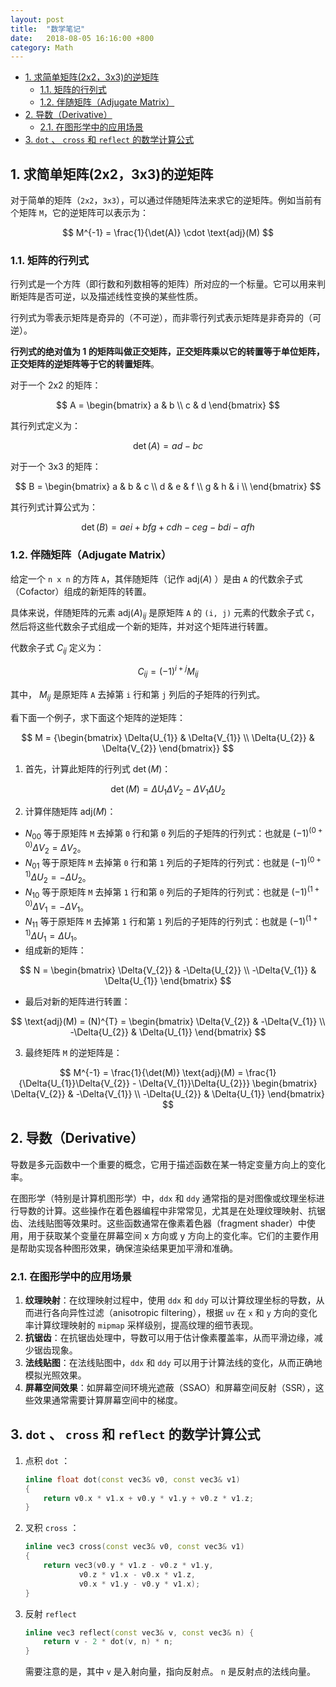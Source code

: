 ```yaml
---
layout: post
title:  "数学笔记"
date:   2018-08-05 16:16:00 +800
category: Math
---
```


- [1. 求简单矩阵(2x2，3x3)的逆矩阵](#1-求简单矩阵2x23x3的逆矩阵)
  - [1.1. 矩阵的行列式](#11-矩阵的行列式)
  - [1.2. 伴随矩阵（Adjugate Matrix）](#12-伴随矩阵adjugate-matrix)
- [2. 导数（Derivative）](#2-导数derivative)
  - [2.1. 在图形学中的应用场景](#21-在图形学中的应用场景)
- [3. `dot` 、 `cross` 和 `reflect` 的数学计算公式](#3-dot--cross-和-reflect-的数学计算公式)

## 1. 求简单矩阵(2x2，3x3)的逆矩阵

对于简单的矩阵（`2x2`，`3x3`），可以通过伴随矩阵法来求它的逆矩阵。例如当前有个矩阵 `M`，它的逆矩阵可以表示为：

$$
M^{-1} = \frac{1}{\det(A)} \cdot \text{adj}(M)
$$

### 1.1. 矩阵的行列式

行列式是一个方阵（即行数和列数相等的矩阵）所对应的一个标量。它可以用来判断矩阵是否可逆，以及描述线性变换的某些性质。

行列式为零表示矩阵是奇异的（不可逆），而非零行列式表示矩阵是非奇异的（可逆）。

**行列式的绝对值为 1 的矩阵叫做正交矩阵，正交矩阵乘以它的转置等于单位矩阵，正交矩阵的逆矩阵等于它的转置矩阵**。

对于一个 2x2 的矩阵：

$$
A = \begin{bmatrix}
    a & b \\
    c & d
\end{bmatrix}
$$

其行列式定义为：

$$
\det(A) = ad - bc
$$

对于一个 3x3 的矩阵：

$$
B = \begin{bmatrix}
a & b & c \\
d & e & f \\
g & h & i \\
\end{bmatrix}
$$

其行列式计算公式为：

$$
\det(B) = aei + bfg + cdh - ceg - bdi - afh
$$

### 1.2. 伴随矩阵（Adjugate Matrix）

给定一个 `n x n` 的方阵 `A`，其伴随矩阵（记作 $\text{adj}(A)$ ）是由 `A` 的代数余子式（Cofactor）组成的新矩阵的转置。

具体来说，伴随矩阵的元素 $\text{adj}(A)_{ij}$ 是原矩阵 `A` 的 `(i, j)` 元素的代数余子式 `C`，然后将这些代数余子式组成一个新的矩阵，并对这个矩阵进行转置。

代数余子式 $C_{ij}$ 定义为：

$$
C_{ij} = (-1)^{i + j}M_{ij}
$$

其中， $M_{ij}$ 是原矩阵 `A` 去掉第 `i` 行和第 `j` 列后的子矩阵的行列式。

看下面一个例子，求下面这个矩阵的逆矩阵：

$$
M =
{\begin{bmatrix}
    \Delta{U_{1}} & \Delta{V_{1}} \\
    \Delta{U_{2}} & \Delta{V_{2}}
\end{bmatrix}}
$$

1. 首先，计算此矩阵的行列式 $\det(M)$：

$$
\det(M) = \Delta{U_{1}}\Delta{V_{2}} - \Delta{V_{1}}\Delta{U_{2}}
$$

2. 计算伴随矩阵 $\text{adj}(M)$：
  - $N_{00}$ 等于原矩阵 `M` 去掉第 `0` 行和第 `0` 列后的子矩阵的行列式：也就是 $(-1)^{(0 + 0)}\Delta{V_{2}} = \Delta{V_{2}}$。
  - $N_{01}$ 等于原矩阵 `M` 去掉第 `0` 行和第 `1` 列后的子矩阵的行列式：也就是 $(-1)^{(0 + 1)}\Delta{U_{2}} = -\Delta{U_{2}}$。
  - $N_{10}$ 等于原矩阵 `M` 去掉第 `1` 行和第 `0` 列后的子矩阵的行列式：也就是 $(-1)^{(1 + 0)}\Delta{V_{1}} = -\Delta{V_{1}}$。
  - $N_{11}$ 等于原矩阵 `M` 去掉第 `1` 行和第 `1` 列后的子矩阵的行列式：也就是 $(-1)^{(1 + 1)}\Delta{U_{1}} = \Delta{U_{1}}$。
  - 组成新的矩阵：

  $$
  N =
  \begin{bmatrix}
      \Delta{V_{2}} & -\Delta{U_{2}} \\
      -\Delta{V_{1}} & \Delta{U_{1}}
  \end{bmatrix}
  $$

  - 最后对新的矩阵进行转置：

  $$
  \text{adj}(M) =
  (N)^{T} =
  \begin{bmatrix}
      \Delta{V_{2}} & -\Delta{V_{1}} \\
      -\Delta{U_{2}} & \Delta{U_{1}}
  \end{bmatrix}
  $$

3. 最终矩阵 `M` 的逆矩阵是：

  $$
  M^{-1} =
  \frac{1}{\det(M)}
  \text{adj}(M) =
  \frac{1}{\Delta{U_{1}}\Delta{V_{2}} - \Delta{V_{1}}\Delta{U_{2}}}
  \begin{bmatrix}
      \Delta{V_{2}} & -\Delta{V_{1}} \\
      -\Delta{U_{2}} & \Delta{U_{1}}
  \end{bmatrix}
  $$

## 2. 导数（Derivative）

导数是多元函数中一个重要的概念，它用于描述函数在某一特定变量方向上的变化率。

在图形学（特别是计算机图形学）中，`ddx` 和 `ddy` 通常指的是对图像或纹理坐标进行导数的计算。这些操作在着色器编程中非常常见，尤其是在处理纹理映射、抗锯齿、法线贴图等效果时。这些函数通常在像素着色器（fragment shader）中使用，用于获取某个变量在屏幕空间 x 方向或 y 方向上的变化率。它们的主要作用是帮助实现各种图形效果，确保渲染结果更加平滑和准确。

### 2.1. 在图形学中的应用场景

1. **纹理映射**：在纹理映射过程中，使用 `ddx` 和 `ddy` 可以计算纹理坐标的导数，从而进行各向异性过滤（anisotropic filtering），根据 `uv` 在 `x` 和 `y` 方向的变化率计算纹理映射的 `mipmap` 采样级别，提高纹理的细节表现。
2. **抗锯齿**：在抗锯齿处理中，导数可以用于估计像素覆盖率，从而平滑边缘，减少锯齿现象。
3. **法线贴图**：在法线贴图中，`ddx` 和 `ddy` 可以用于计算法线的变化，从而正确地模拟光照效果。
4. **屏幕空间效果**：如屏幕空间环境光遮蔽（SSAO）和屏幕空间反射（SSR），这些效果通常需要计算屏幕空间中的梯度。

## 3. `dot` 、 `cross` 和 `reflect` 的数学计算公式

1. 点积 `dot` ：

    ```cpp
    inline float dot(const vec3& v0, const vec3& v1)
    {
        return v0.x * v1.x + v0.y * v1.y + v0.z * v1.z;
    }
    ```

2. 叉积 `cross` ：

    ```cpp
    inline vec3 cross(const vec3& v0, const vec3& v1)
    {
        return vec3(v0.y * v1.z - v0.z * v1.y,
                v0.z * v1.x - v0.x * v1.z,
                v0.x * v1.y - v0.y * v1.x);
    }
    ```

3. 反射 `reflect`

    ```cpp
    inline vec3 reflect(const vec3& v, const vec3& n) {
        return v - 2 * dot(v, n) * n;
    }
    ```

    需要注意的是，其中 `v` 是入射向量，指向反射点。 `n` 是反射点的法线向量。
